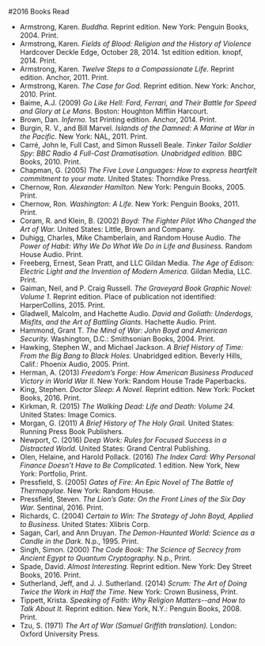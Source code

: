 ﻿#2016 Books Read
 
- Armstrong, Karen. *Buddha.* Reprint edition. New York: Penguin Books, 2004. Print.
- Armstrong, Karen. *Fields of Blood: Religion and the History of Violence* Hardcover Deckle Edge, October 28, 2014. 1st edition edition. knopf, 2014. Print.
- Armstrong, Karen. *Twelve Steps to a Compassionate Life.* Reprint edition. Anchor, 2011. Print.
- Armstrong, Karen. *The Case for God.* Reprint edition. New York: Anchor, 2010. Print.
- Baime, A.J. (2009) *Go Like Hell: Ford, Ferrari, and Their Battle for Speed and Glory at Le Mans.* Boston: Houghton Mifflin Harcourt.
- Brown, Dan. *Inferno.* 1st Printing edition. Anchor, 2014. Print.
- Burgin, R. V., and Bill Marvel. *Islands of the Damned: A Marine at War in the Pacific.* New York: NAL, 2011. Print.
- Carré, John le, Full Cast, and Simon Russell Beale. *Tinker Tailor Soldier Spy: BBC Radio 4 Full-Cast Dramatisation. Unabridged edition.* BBC Books, 2010. Print.
- Chapman, G. (2005) *The Five Love Languages: How to express heartfelt commitment to your mate.* United States: Thorndike Press.
- Chernow, Ron. *Alexander Hamilton.* New York: Penguin Books, 2005. Print.
- Chernow, Ron. *Washington: A Life.* New York: Penguin Books, 2011. Print.
- Coram, R. and Klein, B. (2002) *Boyd: The Fighter Pilot Who Changed the Art of War.* United States: Little, Brown and Company.
- Duhigg, Charles, Mike Chamberlain, and Random House Audio. *The Power of Habit: Why We Do What We Do in Life and Business.* Random House Audio. Print.
- Freeberg, Ernest, Sean Pratt, and LLC Gildan Media. *The Age of Edison: Electric Light and the Invention of Modern America.* Gildan Media, LLC. Print.
- Gaiman, Neil, and P. Craig Russell. *The Graveyard Book Graphic Novel: Volume 1.* Reprint edition. Place of publication not identified: HarperCollins, 2015. Print.
- Gladwell, Malcolm, and Hachette Audio. *David and Goliath: Underdogs, Misfits, and the Art of Battling Giants.* Hachette Audio. Print.
- Hammond, Grant T. *The Mind of War: John Boyd and American Security.* Washington, D.C.: Smithsonian Books, 2004. Print.
- Hawking, Stephen W., and Michael Jackson. *A Brief History of Time: From the Big Bang to Black Holes.* Unabridged edition. Beverly Hills, Calif.: Phoenix Audio, 2005. Print.
- Herman, A. (2013) *Freedom’s Forge: How American Business Produced Victory in World War II.* New York: Random House Trade Paperbacks.
- King, Stephen. *Doctor Sleep: A Novel.* Reprint edition. New York: Pocket Books, 2016. Print.
- Kirkman, R. (2015) *The Walking Dead: Life and Death: Volume 24.* United States: Image Comics.
- Morgan, G. (2011) *A Brief History of The Holy Grail.* United States: Running Press Book Publishers.
- Newport, C. (2016) *Deep Work: Rules for Focused Success in a Distracted World.* United States: Grand Central Publishing.
- Olen, Helaine, and Harold Pollack. (2016) *The Index Card: Why Personal Finance Doesn’t Have to Be Complicated.* 1 edition. New York, New York: Portfolio, Print.
- Pressfield, S. (2005) *Gates of Fire: An Epic Novel of The Battle of Thermopylae.* New York: Random House.
- Pressfield, Steven. *The Lion’s Gate: On the Front Lines of the Six Day War.* Sentinal, 2016. Print.
- Richards, C. (2004) *Certain to Win: The Strategy of John Boyd, Applied to Business.* United States: Xlibris Corp.
- Sagan, Carl, and Ann Druyan. *The Demon-Haunted World: Science as a Candle in the Dark.* N.p., 1995. Print.
- Singh, Simon. (2000) *The Code Book: The Science of Secrecy from Ancient Egypt to Quantum Cryptography.* N.p., Print.
- Spade, David. *Almost Interesting.* Reprint edition. New York: Dey Street Books, 2016. Print.
- Sutherland, Jeff, and J. J. Sutherland. (2014) *Scrum: The Art of Doing Twice the Work in Half the Time.* New York: Crown Business, Print.
- Tippett, Krista. *Speaking of Faith: Why Religion Matters--and How to Talk About It.* Reprint edition. New York, N.Y.: Penguin Books, 2008. Print.
- Tzu, S. (1971) *The Art of War (Samuel Griffith translation).* London: Oxford University Press.












